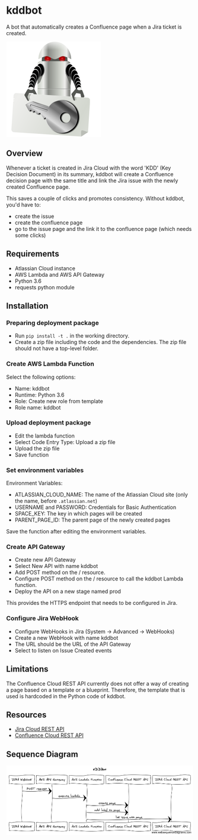# kddbot
A bot that automatically creates a Confluence page when a Jira ticket is created.

![kddbot logo](kddbot-256px.png?raw=true)

## Overview

Whenever a ticket is created in Jira Cloud with the word 'KDD' (Key Decision Document) in its summary, kddbot will
create a Confluence decision page with the same title and link the Jira issue with the newly created Confluence page.

This saves a couple of clicks and promotes consistency. Without kddbot, you'd have to:

- create the issue
- create the confluence page
- go to the issue page and the link it to the confluence page (which needs some clicks)

## Requirements

- Atlassian Cloud instance
- AWS Lambda and AWS API Gateway
- Python 3.6
- requests python module

## Installation

### Preparing deployment package

- Run `pip install -t .` in the working directory.
- Create a zip file including the code and the dependencies. The zip file should not have a top-level folder.

### Create AWS Lambda Function

Select the following options:

- Name: kddbot
- Runtime: Python 3.6
- Role: Create new role from template
- Role name: kddbot

### Upload deployment package

- Edit the lambda function
- Select Code Entry Type: Upload a zip file
- Upload the zip file
- Save function

### Set environment variables

Environment Variables:

* ATLASSIAN_CLOUD_NAME: The name of the Atlassian Cloud site (only the name, before `.atlassian.net`)
* USERNAME and PASSWORD: Credentials for Basic Authentication
* SPACE_KEY: The key in which pages will be created
* PARENT_PAGE_ID: The parent page of the newly created pages

Save the function after editing the environment variables.

### Create API Gateway

- Create new API Gateway
- Select New API with name kddbot
- Add POST method on the / resource.
- Configure POST method on the / resource to call the kddbot Lambda function.
- Deploy the API on a new stage named prod

This provides the HTTPS endpoint that needs to be configured in Jira.

### Configure Jira WebHook

- Configure WebHooks in Jira (System -> Advanced -> WebHooks)
- Create a new WebHook with name kddbot
- The URL should be the URL of the API Gateway
- Select to listen on Issue Created events

## Limitations

The Confluence Cloud REST API currently does not offer a way of creating
a page based on a template or a blueprint. Therefore, the template that
is used is hardcoded in the Python code of kddbot.

## Resources

- [Jira Cloud REST API](https://developer.atlassian.com/cloud/jira/platform/rest/)
- [Confluence Cloud REST API](https://developer.atlassian.com/cloud/confluence/rest/)

## Sequence Diagram

![Sequence Diagram](docs/sequence-diagram.png?raw=true "Sequence Diagram")

<!-- title KDDBot

JIRA WebHook->AWS API Gateway: POST request
AWS API Gateway->AWS Lambda Function: execute lambda
AWS Lambda Function->Confluence Cloud REST API: create page
AWS Lambda Function->Confluence Cloud REST API: add label to page
AWS Lambda Function->JIRA Cloud REST API: link issue with page -->
